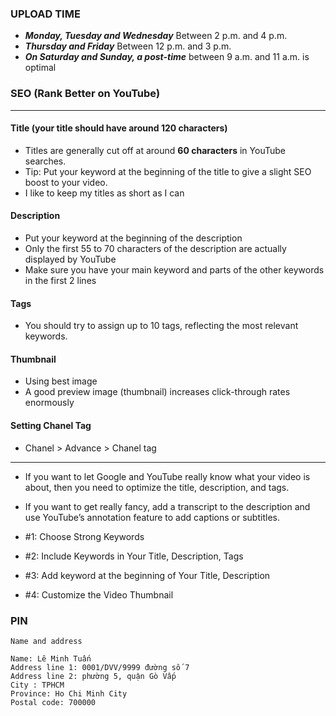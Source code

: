 ### UPLOAD TIME
* ***Monday, Tuesday and Wednesday*** Between 2 p.m. and 4 p.m.
* ***Thursday and Friday*** Between 12 p.m. and 3 p.m. 
* ***On Saturday and Sunday, a post-time*** between 9 a.m. and 11 a.m. is optimal

### SEO (Rank Better on YouTube)

------------------------------------------------
#### Title (your title should have around 120 characters)
  * Titles are generally cut off at around **60 characters** in YouTube searches.
  * Tip: Put your keyword at the beginning of the title to give a slight SEO boost to your video.
  * I like to keep my titles as short as I can
#### Description
  * Put your keyword at the beginning of the description
  * Only the first 55 to 70 characters of the description are actually displayed by YouTube
  * Make sure you have your main keyword and parts of the other keywords in the first 2 lines
#### Tags
  *  You should try to assign up to 10 tags, reflecting the most relevant keywords.
#### Thumbnail
  * Using best image
  * A good preview image (thumbnail) increases click-through rates enormously
  
#### Setting Chanel Tag
  * Chanel > Advance > Chanel tag
------------------------------------------------


* If you want to let Google and YouTube really know what your video is about, then you need to optimize the title, description, and tags.
* If you want to get really fancy, add a transcript to the description and use YouTube’s annotation feature to add captions or subtitles.

* #1: Choose Strong Keywords
* #2: Include Keywords in Your Title, Description, Tags
* #3: Add keyword at the beginning of Your Title, Description
* #4: Customize the Video Thumbnail

### PIN
```
Name and address

Name: Lê Minh Tuấn
Address line 1: 0001/DVV/9999 đường số 7
Address line 2: phường 5, quận Gò Vấp
City : TPHCM
Province: Ho Chi Minh City
Postal code: 700000

```
